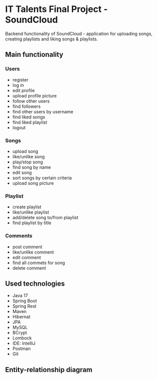 # IT Talents Final Project - SoundCloud
Backend functionality of SoundCloud -  application for uploading songs, creating playlists and liking songs & playlists.
## Main functionality
### Users
- register
- log in
- edit profile
- upload profile picture
- follow other users
- find followers
- find other users by username
- find liked songs
- find liked playlist
- logout
### Songs
- upload song
- like/unlike song
- play/stop song
- find song by name
- edit song
- sort songs by certain criteria
- upload song picture
### Playlist
- create playlist
- like/unlike playlist
- add/delete song to/from playlist
- find playlist by title
### Comments
- post comment
- like/unlike comment
- edit comment
- find all commets for song
- delete comment
## Used technologies
- Java 17
- Spring Boot
- Spring Rest
- Maven
- Hibernat
- JPA
- MySQL
- BCrypt
- Lombock
- IDE: IntelliJ
- Postman
- Git
## Entity-relationship diagram
